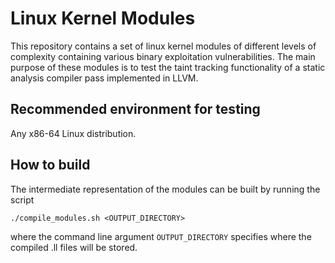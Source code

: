 # Linux Kernel Modules

This repository contains a set of linux kernel modules of different levels of complexity containing various binary exploitation vulnerabilities. The main purpose of these modules is to test the taint tracking functionality of a static analysis compiler pass implemented in LLVM.

## Recommended environment for testing

Any x86-64 Linux distribution.

## How to build

The intermediate representation of the modules can be built by running the script

```shell
./compile_modules.sh <OUTPUT_DIRECTORY>
```

where the command line argument `OUTPUT_DIRECTORY` specifies where the compiled .ll files will be stored.
